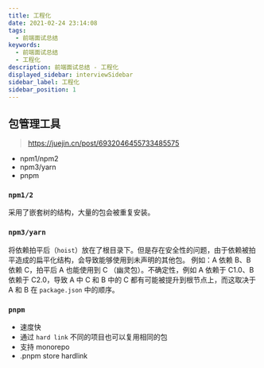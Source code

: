 ```yaml
---
title: 工程化
date: 2021-02-24 23:14:08
tags:
  - 前端面试总结
keywords:
  - 前端面试总结
  - 工程化
description: 前端面试总结 - 工程化
displayed_sidebar: interviewSidebar
sidebar_label: 工程化
sidebar_position: 1
---
```


## 包管理工具

> https://juejin.cn/post/6932046455733485575

- npm1/npm2
- npm3/yarn
- pnpm

### `npm1/2`

采用了嵌套树的结构，大量的包会被重复安装。

### `npm3/yarn`

将依赖拍平后（`hoist`）放在了根目录下。但是存在安全性的问题，由于依赖被拍平造成的扁平化结构，会导致能够使用到未声明的其他包。
例如：A 依赖 B、B 依赖 C，拍平后 A 也能使用到 C （幽灵包）。不确定性，例如 A 依赖于 C1.0、B 依赖于 C2.0，导致 A 中 C 和 B 中的 C 都有可能被提升到根节点上，而这取决于 A 和 B 在 `package.json` 中的顺序。

### `pnpm`

- 速度快
- 通过 `hard link` 不同的项目也可以复用相同的包
- 支持 monorepo
- .pnpm store hardlink
